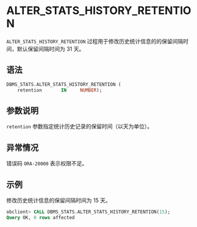 # ALTER_STATS_HISTORY_RETENTION 

`ALTER_STATS_HISTORY_RETENTION` 过程用于修改历史统计信息的的保留间隔时间，默认保留间隔时间为 31 天。

## 语法 

```sql
DBMS_STATS.ALTER_STATS_HISTORY_RETENTION (
    retention       IN     NUMBER);
```


## 参数说明 

`retention` 参数指定统计历史记录的保留时间（以天为单位）。

## 异常情况 

错误码 `ORA-20000` 表示权限不足。


## 示例 

修改历史统计信息的保留间隔时间为 15 天。

```sql
obclient> CALL DBMS_STATS.ALTER_STATS_HISTORY_RETENTION(15);
Query OK, 0 rows affected
```